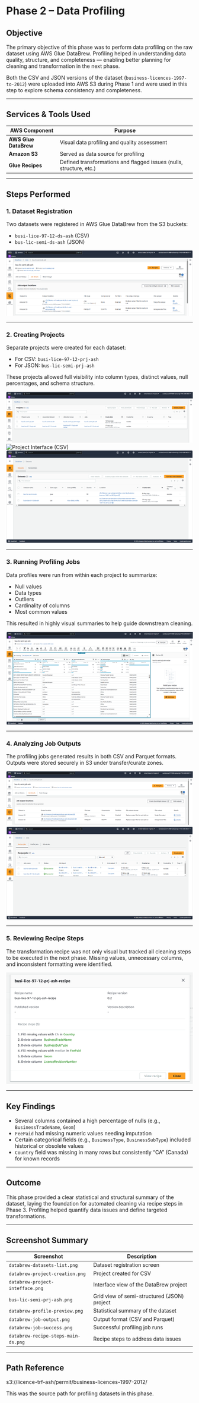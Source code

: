 # Phase 2 – Data Profiling

## Objective

The primary objective of this phase was to perform data profiling on the raw dataset using AWS Glue DataBrew. Profiling helped in understanding data quality, structure, and completeness — enabling better planning for cleaning and transformation in the next phase.

Both the CSV and JSON versions of the dataset (`business-licences-1997-to-2012`) were uploaded into AWS S3 during Phase 1 and were used in this step to explore schema consistency and completeness.

---

## Services & Tools Used

| AWS Component         | Purpose                                                                 |
|-----------------------|-------------------------------------------------------------------------|
| **AWS Glue DataBrew** | Visual data profiling and quality assessment                           |
| **Amazon S3**         | Served as data source for profiling                                     |
| **Glue Recipes**      | Defined transformations and flagged issues (nulls, structure, etc.)     |

---

## Steps Performed

### 1. Dataset Registration

Two datasets were registered in AWS Glue DataBrew from the S3 buckets:
- `busi-lice-97-12-ds-ash` (CSV)
- `bus-lic-semi-ds-ash` (JSON)

![Datasets Listed in DataBrew](images/databrew-datasets-list.png)

---

### 2. Creating Projects

Separate projects were created for each dataset:
- For CSV: `busi-lice-97-12-prj-ash`
- For JSON: `bus-lic-semi-prj-ash`

These projects allowed full visibility into column types, distinct values, null percentages, and schema structure.

![Project Creation](images/databrew-project-creation.png)  
![Project Interface (CSV)](images/databrew-project-intefface.png)  
![Project Interface (JSON)](images/bus-lic-semi-prj-ash.png)

---

### 3. Running Profiling Jobs

Data profiles were run from within each project to summarize:
- Null values
- Data types
- Outliers
- Cardinality of columns
- Most common values

This resulted in highly visual summaries to help guide downstream cleaning.

![Data Profile Preview](images/databrew-profile-preview.png)

---

### 4. Analyzing Job Outputs

The profiling jobs generated results in both CSV and Parquet formats. Outputs were stored securely in S3 under transfer/curate zones.

![Job Output Location](images/databrew-job-output.png)  
![Job Run Status](images/databrew-job-success.png)

---

### 5. Reviewing Recipe Steps

The transformation recipe was not only visual but tracked all cleaning steps to be executed in the next phase. Missing values, unnecessary columns, and inconsistent formatting were identified.

![Recipe Preview (CSV)](images/databrew-recipe-steps-main-ds.png)

---

## Key Findings

- Several columns contained a high percentage of nulls (e.g., `BusinessTradeName`, `Geom`)
- `FeePaid` had missing numeric values needing imputation
- Certain categorical fields (e.g., `BusinessType`, `BusinessSubType`) included historical or obsolete values
- `Country` field was missing in many rows but consistently “CA” (Canada) for known records

---

## Outcome

This phase provided a clear statistical and structural summary of the dataset, laying the foundation for automated cleaning via recipe steps in Phase 3. Profiling helped quantify data issues and define targeted transformations.

---

## Screenshot Summary

| Screenshot                        | Description                                |
|----------------------------------|--------------------------------------------|
| `databrew-datasets-list.png`     | Dataset registration screen                |
| `databrew-project-creation.png`  | Project created for CSV                    |
| `databrew-project-intefface.png` | Interface view of the DataBrew project     |
| `bus-lic-semi-prj-ash.png`       | Grid view of semi-structured (JSON) project|
| `databrew-profile-preview.png`   | Statistical summary of the dataset         |
| `databrew-job-output.png`        | Output format (CSV and Parquet)            |
| `databrew-job-success.png`       | Successful profiling job runs              |
| `databrew-recipe-steps-main-ds.png` | Recipe steps to address data issues     |

---

## Path Reference

s3://licence-trf-ash/permit/business-licences-1997-2012/

This was the source path for profiling datasets in this phase.
